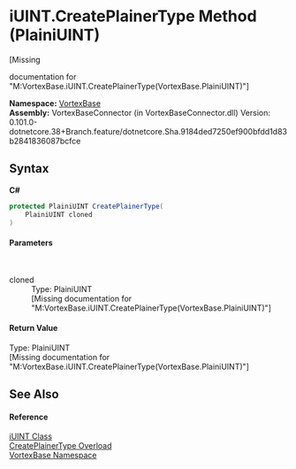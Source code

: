 # iUINT.CreatePlainerType Method (PlainiUINT)
 

\[Missing <summary> documentation for "M:VortexBase.iUINT.CreatePlainerType(VortexBase.PlainiUINT)"\]

**Namespace:**&nbsp;<a href="N_VortexBase.md">VortexBase</a><br />**Assembly:**&nbsp;VortexBaseConnector (in VortexBaseConnector.dll) Version: 0.101.0-dotnetcore.38+Branch.feature/dotnetcore.Sha.9184ded7250ef900bfdd1d83b2841836087bcfce

## Syntax

**C#**<br />
``` C#
protected PlainiUINT CreatePlainerType(
	PlainiUINT cloned
)
```


#### Parameters
&nbsp;<dl><dt>cloned</dt><dd>Type: PlainiUINT<br />\[Missing <param name="cloned"/> documentation for "M:VortexBase.iUINT.CreatePlainerType(VortexBase.PlainiUINT)"\]</dd></dl>

#### Return Value
Type: PlainiUINT<br />\[Missing <returns> documentation for "M:VortexBase.iUINT.CreatePlainerType(VortexBase.PlainiUINT)"\]

## See Also


#### Reference
<a href="T_VortexBase_iUINT.md">iUINT Class</a><br /><a href="Overload_VortexBase_iUINT_CreatePlainerType.md">CreatePlainerType Overload</a><br /><a href="N_VortexBase.md">VortexBase Namespace</a><br />